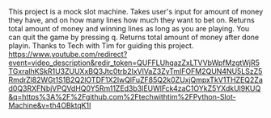 This project is a mock slot machine.
Takes user's input for amount of money they have, and on how many lines how much they want to bet on.
Returns total amount of money and winning lines as long as you are playing.
You can quit the game by pressing q.
Returns total amount of money after done playin.
Thanks to Tech with Tim for guiding this project. 
https://www.youtube.com/redirect?event=video_description&redir_token=QUFFLUhqazZxLTVVbWpfMzgtWjR5TGxralhKSkR1U3ZUUXxBQ3Jtc0trb2IxVlVaZ3ZyTmlFOFM2QUN4NU5LSzZ5RmdrZl82WGt1S1B2Q2lOTDF1X2lwQlFuZF85Q2k0ZUxjQmpxTkV1THZEQ2Zad0Q3RXFNbjVPQVdHQ0Y5Rm11ZEd3b3lEUWlFck4zaC1OYkZ5YXdkUl9KUQ&q=https%3A%2F%2Fgithub.com%2Ftechwithtim%2FPython-Slot-Machine&v=th4OBktqK1I
